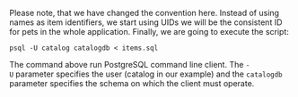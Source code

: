 
Please note, that we have changed the convention here. Instead of using
names as item identifiers, we start using UIDs we will be the consistent
ID for pets in the whole application. Finally, we are going to execute
the script:


```
psql -U catalog catalogdb < items.sql
```

The command above run PostgreSQL command line client. The
`-U` parameter specifies the user (catalog in our example) and
the `catalogdb` parameter specifies the schema on which the
client must operate.
